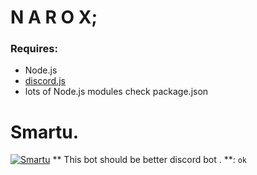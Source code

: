 # N A R O X; 
### Requires:
- Node.js
- [discord.js](https://www.npmjs.com/package/discord.js)
- lots of Node.js modules check package.json
# Smartu.
[![Smartu](https://discordapp.com/api/guilds/565645739229839400/widget.png?style=banner2)](https://discord.gg/enYY7HP)
** This bot should be better discord bot . **: `ok`
